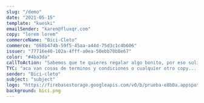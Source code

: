 ```yaml
---
slug: "/demo"
date: "2021-05-15"
template: "kueski"
emailSender: "karen@fluxqr.com"
copy: "lorem lorem"
commerceName: "Bici-Cleto"
commerce: "668b474b-59f5-45aa-a44d-75d3c1c4b606"
issuer: "77716e40-102a-4fff-a0ea-50ebb70b8e67"
color: "#4ba3da"
callToAction: "Sabemos que te quieres regalar algo bonito, por eso solicita tu crédito para una bicicleta en nuestra tienda"
TYC: "aca van cosas de terminos y condiciones o cualquier otro copy...."
sender: "Bici-cleto"
subject: "subject"
logo: "https://firebasestorage.googleapis.com/v0/b/prueba-e8b0a.appspot.com/o/logo.png?alt=media&token=b06c7cc3-04a8-49a1-a2c9-ead0a8f8dcc4"
background: bici.png
---
```

